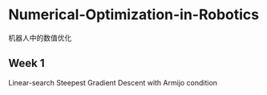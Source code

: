 # Numerical-Optimization-in-Robotics
机器人中的数值优化

## Week 1
Linear-search Steepest Gradient Descent with Armijo condition